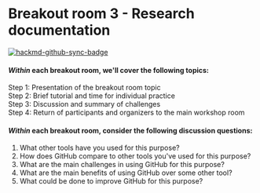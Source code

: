 # Breakout room 3 - Research documentation

[![hackmd-github-sync-badge](https://hackmd.io/N9ISkOp3QraJ_sVEiZdU4Q/badge)](https://hackmd.io/N9ISkOp3QraJ_sVEiZdU4Q)


#### *Within* each breakout room, we'll cover the following topics:  
Step 1: Presentation of the breakout room topic   
Step 2: Brief tutorial and time for individual practice  
Step 3: Discussion and summary of challenges  
Step 4: Return of participants and organizers to the main workshop room  

#### *Within* each breakout room, consider the following discussion questions:
1) What other tools have you used for this purpose?
2) How does GitHub compare to other tools you've used for this purpose?
3) What are the main challenges in using GitHub for this purpose?
4) What are the main benefits of using GitHub over some other tool?
5) What could be done to improve GitHub for this purpose?